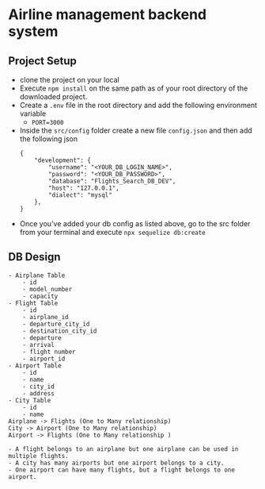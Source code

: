 # Airline management backend system

## Project Setup
- clone the project on your local 
- Execute `npm install` on the same path  as of your root directory of the downloaded project.
- Create a `.env` file in the root directory and add the following environment variable
    - `PORT=3000`
- Inside the `src/config` folder create a new file `config.json` and then add the following json
    ```
    {
        "development": {
            "username": "<YOUR_DB_LOGIN_NAME>",
            "password": "<YOUR_DB_PASSWORD>",
            "database": "Flights_Search_DB_DEV",
            "host": "127.0.0.1",
            "dialect": "mysql"
        },
    }
    ```
- Once you've added your db config as listed above, go to the src folder from your terminal and execute `npx sequelize db:create`

## DB Design
    - Airplane Table
        - id
        - model_number
        - capacity
    - Flight Table
        - id
        - airplane_id
        - departure_city_id
        - destination_city_id
        - departure
        - arrival
        - flight number
        - airport_id
    - Airport Table
        - id
        - name
        - city_id
        - address
    - City Table
        - id
        - name
    Airplane -> Flights (One to Many relationship)
    City -> Airport (One to Many relationship)
    Airport -> Flights (One to Many relationship )

    - A flight belongs to an airplane but one airplane can be used in multiple flights.
    - A city has many airports but one airport belongs to a city.
    - One airport can have many flights, but a flight belongs to one airport.